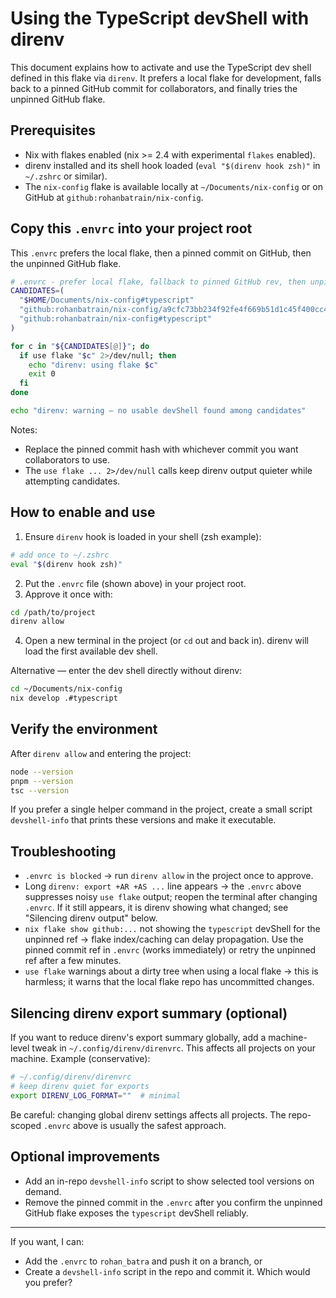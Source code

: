 # Using the TypeScript devShell with direnv

This document explains how to activate and use the TypeScript dev shell defined in this flake via `direnv`. It prefers a local flake for development, falls back to a pinned GitHub commit for collaborators, and finally tries the unpinned GitHub flake.

## Prerequisites

- Nix with flakes enabled (nix >= 2.4 with experimental `flakes` enabled).
- direnv installed and its shell hook loaded (`eval "$(direnv hook zsh)"` in `~/.zshrc` or similar).
- The `nix-config` flake is available locally at `~/Documents/nix-config` or on GitHub at `github:rohanbatrain/nix-config`.

## Copy this `.envrc` into your project root

This `.envrc` prefers the local flake, then a pinned commit on GitHub, then the unpinned GitHub flake.

```sh
# .envrc - prefer local flake, fallback to pinned GitHub rev, then unpinned
CANDIDATES=(
  "$HOME/Documents/nix-config#typescript"
  "github:rohanbatrain/nix-config/a9cfc73bb234f92fe4f669b51d1c45f400cc43e6#typescript"
  "github:rohanbatrain/nix-config#typescript"
)

for c in "${CANDIDATES[@]}"; do
  if use flake "$c" 2>/dev/null; then
    echo "direnv: using flake $c"
    exit 0
  fi
done

echo "direnv: warning — no usable devShell found among candidates"
```

Notes:
- Replace the pinned commit hash with whichever commit you want collaborators to use.
- The `use flake ... 2>/dev/null` calls keep direnv output quieter while attempting candidates.

## How to enable and use

1. Ensure `direnv` hook is loaded in your shell (zsh example):

```sh
# add once to ~/.zshrc
eval "$(direnv hook zsh)"
```

2. Put the `.envrc` file (shown above) in your project root.
3. Approve it once with:

```sh
cd /path/to/project
direnv allow
```

4. Open a new terminal in the project (or `cd` out and back in). direnv will load the first available dev shell.

Alternative — enter the dev shell directly without direnv:

```sh
cd ~/Documents/nix-config
nix develop .#typescript
```

## Verify the environment

After `direnv allow` and entering the project:

```sh
node --version
pnpm --version
tsc --version
```

If you prefer a single helper command in the project, create a small script `devshell-info` that prints these versions and make it executable.

## Troubleshooting

- `.envrc is blocked` → run `direnv allow` in the project once to approve.
- Long `direnv: export +AR +AS ...` line appears → the `.envrc` above suppresses noisy `use flake` output; reopen the terminal after changing `.envrc`. If it still appears, it is direnv showing what changed; see "Silencing direnv output" below.
- `nix flake show github:...` not showing the `typescript` devShell for the unpinned ref → flake index/caching can delay propagation. Use the pinned commit ref in `.envrc` (works immediately) or retry the unpinned ref after a few minutes.
- `use flake` warnings about a dirty tree when using a local flake → this is harmless; it warns that the local flake repo has uncommitted changes.

## Silencing direnv export summary (optional)

If you want to reduce direnv's export summary globally, add a machine-level tweak in `~/.config/direnv/direnvrc`. This affects all projects on your machine. Example (conservative):

```sh
# ~/.config/direnv/direnvrc
# keep direnv quiet for exports
export DIRENV_LOG_FORMAT=""  # minimal
```

Be careful: changing global direnv settings affects all projects. The repo-scoped `.envrc` above is usually the safest approach.

## Optional improvements

- Add an in-repo `devshell-info` script to show selected tool versions on demand.
- Remove the pinned commit in the `.envrc` after you confirm the unpinned GitHub flake exposes the `typescript` devShell reliably.

---

If you want, I can:
- Add the `.envrc` to `rohan_batra` and push it on a branch, or
- Create a `devshell-info` script in the repo and commit it. Which would you prefer?
